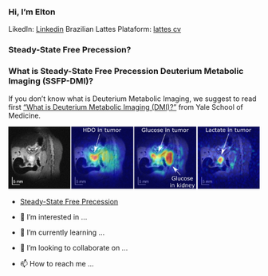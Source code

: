 ### Hi, I’m Elton

LikedIn: [Linkedin](www.linkedin.com/in/elton-montrazi-0858a0150)
Brazilian Lattes Plataform: [lattes cv](http://lattes.cnpq.br/0900836072791017)

### Steady-State Free Precession?

### What is Steady-State Free Precession Deuterium Metabolic Imaging (SSFP-DMI)?
If you don’t know what is Deuterium Metabolic Imaging, we suggest to read first [“What is Deuterium Metabolic Imaging (DMI)?”](https://medicine.yale.edu/lab/dmi/) from Yale School of Medicine.

![dmi_average](https://github.com/montrazi/figures/blob/main/webpage_dmi_average.png)

- [Steady-State Free Precession](https://github.com/montrazi/montrazi/blob/main/csi.md)

- 👀 I’m interested in ...
- 🌱 I’m currently learning ...
- 💞️ I’m looking to collaborate on ...
- 📫 How to reach me ...

<!---
montrazi/montrazi is a ✨ special ✨ repository because its `README.md` (this file) appears on your GitHub profile.
You can click the Preview link to take a look at your changes.
--->
